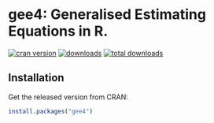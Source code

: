gee4: Generalised Estimating Equations in R.
====

[![cran version](http://www.r-pkg.org/badges/version/gee4)](https://cran.r-project.org/web/packages/gee4)
[![downloads](http://cranlogs.r-pkg.org/badges/gee4)](http://cranlogs.r-pkg.org/badges/gee4)
[![total downloads](http://cranlogs.r-pkg.org/badges/grand-total/gee4)](http://cranlogs.r-pkg.org/badges/grand-total/gee4)

## Installation

Get the released version from CRAN:
```R
install.packages("gee4")
```
